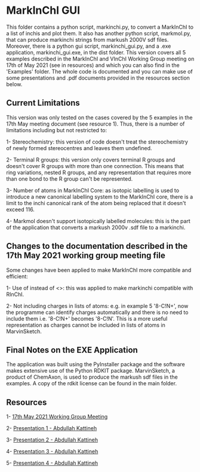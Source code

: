 # MarkInChI GUI

This folder contains a python
script, markinchi.py, to convert a MarkInChI
to a list of inchis and plot them. It also has another python script, markmol.py, that can produce markinchi strings from markush 2000V sdf files. Moreover, there is a python gui script, markinchi_gui.py, and a .exe application, markinchi_gui.exe, in the dist folder. This version
covers all 5 examples described in the
MarkInChI and VInChI Working Group meeting
on 17th of May 2021 (see in resources) and which you can also find in the 'Examples' folder. The whole
code is documented and you can make use of some
presentations and .pdf documents provided in
the resources section below.

## Current Limitations

This version was only tested on the cases covered by the 5 examples in the 17th May meeting document (see resource 1). Thus, there is a number of limitations including but not restricted to:

1- Stereochemistry: this version of code doesn't treat the stereochemistry of newly formed stereocentres and leaves them undefined.

2- Terminal R groups: this version only covers terminal R groups and doesn't cover R groups with more than one connection. This means that ring variations, nested R groups, and any representation that requires more than one bond to the R group can't be represented.

3- Number of atoms in MarkInChI Core: as isotopic labelling is used to introduce a new canonical labelling system to the MarkInChI core, there is a limit to the inchi canonical rank of the atom being replaced that it doesn't exceed 116.

4- Markmol doesn't support isotopically labelled molecules: this is the part of the application that converts a markush 2000v .sdf file to a markinchi.

## Changes to the documentation described in the 17th May 2021 working group meeting file

Some changes have been applied to make MarkInChI more compatible and efficient:

1- Use of <M> instead of <>: this was applied to make markinchi compatible with RInChI.

2- Not including charges in lists of atoms: e.g. in example 5 '8-C!N+', now the programme can identify charges automatically and there is no need to include them i.e. '8-C!N+' becomes '8-C!N'. This is a more useful representation as charges cannot be included in lists of atoms in MarvinSketch.

## Final Notes on the EXE Application

The application was built using the PyInstaller package and the software makes extensive use of the Python RDKIT package. MarvinSketch, a product of ChemAxon, is used to produce the markush sdf files in the examples. A copy of the rdkit license can be found in the main folder.

## Resources

1- [17th May 2021 Working Group Meeting](https://drive.google.com/file/d/14VPgQNHCs5_X2_AXaWxGXCOD12z79k_z/view?usp=sharing)

2- [Presentation 1 - Abdullah Kattineh](https://docs.google.com/presentation/d/1F631duOvL39CWStcOzdq5riRriocgaHC/edit?usp=sharing&ouid=105229675019634902210&rtpof=true&sd=true)

3- [Presentation 2 - Abdullah Kattineh](https://docs.google.com/presentation/d/1Ml4-kUDWRmLlXuE9YN66a9nvKDNoP7H2/edit?usp=sharing&ouid=105229675019634902210&rtpof=true&sd=true)

4- [Presentation 3 - Abdullah Kattineh](https://docs.google.com/presentation/d/1Q45tEMzSBWpYQxvWDJojaQH_Q-P0I0BW/edit?usp=sharing&ouid=104156901695306507330&rtpof=true&sd=true)

5- [Presentation 4 - Abdullah Kattineh](https://docs.google.com/presentation/d/17Cg3LWVf9LIutk8ik0HVcpAGzmqwZ3xk/edit?usp=sharing&ouid=104156901695306507330&rtpof=true&sd=true)
